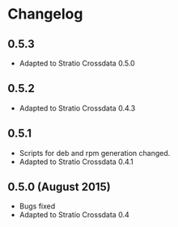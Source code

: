 # Changelog

## 0.5.3

* Adapted to Stratio Crossdata 0.5.0

## 0.5.2

* Adapted to Stratio Crossdata 0.4.3

## 0.5.1

* Scripts for deb and rpm generation changed.
* Adapted to Stratio Crossdata 0.4.1

## 0.5.0 (August 2015)

* Bugs fixed
* Adapted to Stratio Crossdata 0.4

